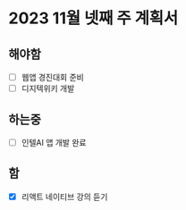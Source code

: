# 2023 11월 넷째 주 계획서

## 해야함
- [ ] 웹앱 경진대회 준비
- [ ] 디지텍위키 개발

## 하는중
- [ ] 인텔AI 앱 개발 완료

## 함
- [x] 리액트 네이티브 강의 듣기
